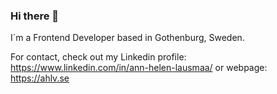 ### Hi there 👋
I´m a Frontend Developer based in Gothenburg, Sweden.

For contact, check out my Linkedin profile:
https://www.linkedin.com/in/ann-helen-lausmaa/
or webpage:
https://ahlv.se
